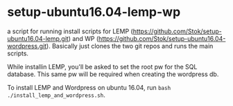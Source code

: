 # setup-ubuntu16.04-lemp-wp
a script for running install scripts for LEMP (https://github.com/Stok/setup-ubuntu16.04-lemp.git) and WP (https://github.com/Stok/setup-ubuntu16.04-wordpress.git). Basically just clones the two git repos and runs the main scripts.

While installin LEMP, you'll be asked to set the root pw for the SQL database.
This same pw will be required when creating the wordpress db.

To install LEMP and Wordpress on ubuntu 16.04, run `bash ./install_lemp_and_wordpress.sh`.
